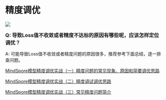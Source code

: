 # 精度调优

<a href="https://gitee.com/mindspore/docs/blob/r2.0.0-alpha/docs/mindspore/source_zh_cn/faq/precision_tuning.md" target="_blank"><img src="https://mindspore-website.obs.cn-north-4.myhuaweicloud.com/website-images/r2.0.0-alpha/resource/_static/logo_source.png"></a>

<font size=3>**Q: 导致Loss值不收敛或者精度不达标的原因有哪些呢，应该怎样定位调优？**</font>

A: 可能导致Loss值不收敛或者精度问题的原因很多，推荐参考下面总结，逐一排查问题。

[MindSpore模型精度调优实战（一）精度问题的常见现象、原因和简要调优思路](https://bbs.huaweicloud.com/forum/forum.php?mod=viewthread&tid=102750)

[MindSpore模型精度调优实战（二）精度调试调优思路](https://bbs.huaweicloud.com/forum/forum.php?mod=viewthread&tid=106624)

[MindSpore模型精度调优实战（三）常见精度问题简介](https://bbs.huaweicloud.com/forum/forum.php?mod=viewthread&tid=119271)
